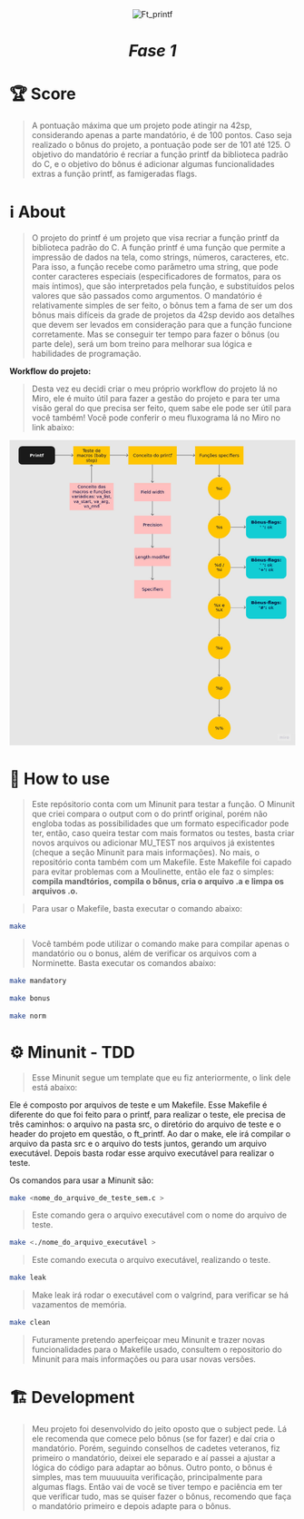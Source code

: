 <div align="center" >
  <img src="https://game.42sp.org.br/static/assets/achievements/ft_printfm.png" alt="Ft_printf" width="175" height="175">
  <h1><i>Fase 1</h1></i>

</div>

# :trophy: Score
> A pontuação máxima que um projeto pode atingir na 42sp, considerando apenas a parte mandatório, é de 100 pontos. Caso seja realizado o bônus do projeto, a pontuação pode ser de 101 até 125. O objetivo do mandatório é recriar a função printf da biblioteca padrão do C, e o objetivo do bônus é adicionar algumas funcionalidades extras a função printf, as famigeradas flags.


# :information_source: About
> O projeto do printf é um projeto que visa recriar a função printf da biblioteca padrão do C. A função printf é uma função que permite a impressão de dados na tela, como strings, números, caracteres, etc. Para isso, a função recebe como parâmetro uma string, que pode conter caracteres especiais (especificadores de formatos, para os mais íntimos), que são interpretados pela função, e substituídos pelos valores que são passados como argumentos. O mandatório é relativamente simples de ser feito, o bônus tem a fama de ser um dos bônus mais difíceis da grade de projetos da 42sp devido aos detalhes que devem ser levados em consideração para que a função funcione corretamente. Mas se conseguir ter tempo para fazer o bônus (ou parte dele), será um bom treino para melhorar sua lógica e habilidades de programação.

**Workflow do projeto:**
> Desta vez eu decidi criar o meu próprio workflow do projeto lá no Miro, ele é muito útil para fazer a gestão do projeto e para ter uma visão geral do que precisa ser feito, quem sabe ele pode ser útil para você também! Você pode conferir o meu fluxograma lá no Miro no link abaixo:

<img src="./img/ft_printf_workflow.jpg" alt="Workflow do Projeto" style="width:800px;">


# :test_tube: How to use
> Este repósitorio conta com um Minunit para testar a função. O Minunit que criei compara o output com o do printf original, porém não engloba todas as possibilidades que um formato especificador pode ter, então, caso queira testar com mais formatos ou testes, basta criar novos arquivos ou adicionar MU_TEST nos arquivos já existentes (cheque a seção Minunit para mais informações). No mais, o repositório conta também com um Makefile. Este Makefile foi capado para evitar problemas com a Moulinette, então ele faz o simples: **compila mandtórios, compila o bônus, cria o arquivo .a e limpa os arquivos .o.** 

> Para usar o Makefile, basta executar o comando abaixo:


```bash
make
```

> Você também pode utilizar o comando make para compilar apenas o mandatório ou o bonus, além de verificar os arquivos com a Norminette. 
Basta executar os comandos abaixo:

```bash
make mandatory
```

```bash
make bonus
```

```bash
make norm
```

# :gear: Minunit - TDD
> Esse Minunit segue um template que eu fiz anteriormente, o link dele está abaixo:

Ele é composto por arquivos de teste e um Makefile. Esse Makefile é diferente do que foi feito para o printf, para realizar o teste, ele precisa de três caminhos: o arquivo na pasta src, o diretório do arquivo de teste e o header do projeto em questão, o ft_printf. Ao dar o make, ele irá compilar o arquivo da pasta src e o arquivo do tests juntos, gerando um arquivo executável. Depois basta rodar esse arquivo executável para realizar o teste.

Os comandos para usar a Minunit são:

```bash
make <nome_do_arquivo_de_teste_sem.c >
```
> Este comando gera o arquivo executável com o nome do arquivo de teste.

```bash
make <./nome_do_arquivo_executável >
```
> Este comando executa o arquivo executável, realizando o teste.

```bash
make leak
```
> Make leak irá rodar o executável com o valgrind, para verificar se há vazamentos de memória.

```bash
make clean
```

> Futuramente pretendo aperfeiçoar meu Minunit e trazer novas funcionalidades para o Makefile usado, consultem o repositorio do Minunit para mais informações ou para usar novas versões.


# :building_construction: Development
> Meu projeto foi desenvolvido do jeito oposto que o subject pede. Lá ele recomenda que comece pelo bônus (se for fazer) e daí cria o mandatório. Porém, seguindo conselhos de cadetes veteranos, fiz primeiro o mandatório, deixei ele separado e aí passei a ajustar a lógica do código para adaptar ao bônus. Outro ponto, o bônus é simples, mas tem muuuuuita verificação, principalmente para algumas flags. Então vai de você se tiver tempo e paciência em ter que verificar tudo, mas se quiser fazer o bônus, recomendo que faça o mandatório primeiro e depois adapte para o bônus.